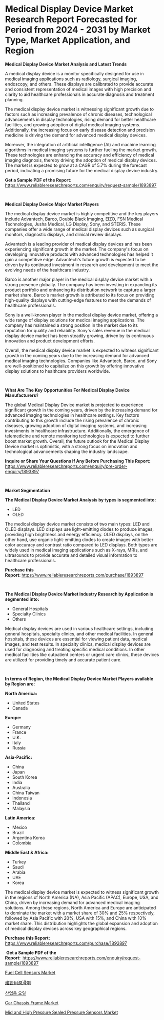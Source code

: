 <p><h1>Medical Display Device Market Research Report Forecasted for Period from 2024 -  2031 by Market Type, Market Application, and Region</h1></p><p><strong>Medical Display Device Market Analysis and Latest Trends</strong></p>
<p><p>A medical display device is a monitor specifically designed for use in medical imaging applications such as radiology, surgical imaging, endoscopy, and others. These displays are calibrated to provide accurate and consistent representation of medical images with high precision and clarity to aid healthcare professionals in accurate diagnosis and treatment planning.</p><p>The medical display device market is witnessing significant growth due to factors such as increasing prevalence of chronic diseases, technological advancements in display technologies, rising demand for better healthcare facilities, and growing adoption of digital medical imaging systems. Additionally, the increasing focus on early disease detection and precision medicine is driving the demand for advanced medical display devices.</p><p>Moreover, the integration of artificial intelligence (AI) and machine learning algorithms in medical imaging systems is further fueling the market growth. These technologies are enhancing the accuracy and efficiency of medical imaging diagnosis, thereby driving the adoption of medical display devices. The market is expected to grow at a CAGR of 5.7% during the forecast period, indicating a promising future for the medical display device industry.</p></p>
<p><strong>Get a Sample PDF of the Report:&nbsp;</strong> <a href="https://www.reliableresearchreports.com/enquiry/request-sample/1893897">https://www.reliableresearchreports.com/enquiry/request-sample/1893897</a></p>
<p>&nbsp;</p>
<p><strong>Medical Display Device Major Market Players</strong></p>
<p><p>The medical display device market is highly competitive and the key players include Advantech, Barco, Double Black Imaging, EIZO, FSN Medical Technologies, Jusha Medical, LG Display, Sony, and STERIS. These companies offer a wide range of medical display devices such as surgical monitors, diagnostic displays, and clinical review displays.</p><p>Advantech is a leading provider of medical display devices and has been experiencing significant growth in the market. The company's focus on developing innovative products with advanced technologies has helped it gain a competitive edge. Advantech's future growth is expected to be driven by its continued investment in research and development to meet the evolving needs of the healthcare industry.</p><p>Barco is another major player in the medical display device market with a strong presence globally. The company has been investing in expanding its product portfolio and enhancing its distribution network to capture a larger market share. Barco's market growth is attributed to its focus on providing high-quality displays with cutting-edge features to meet the demands of healthcare professionals.</p><p>Sony is a well-known player in the medical display device market, offering a wide range of display solutions for medical imaging applications. The company has maintained a strong position in the market due to its reputation for quality and reliability. Sony's sales revenue in the medical display device market has been steadily growing, driven by its continuous innovation and product development efforts.</p><p>Overall, the medical display device market is expected to witness significant growth in the coming years due to the increasing demand for advanced medical imaging technologies. Companies like Advantech, Barco, and Sony are well-positioned to capitalize on this growth by offering innovative display solutions to healthcare providers worldwide.</p></p>
<p>&nbsp;</p>
<p><strong>What Are The Key Opportunities For Medical Display Device Manufacturers?</strong></p>
<p><p>The global Medical Display Device market is projected to experience significant growth in the coming years, driven by the increasing demand for advanced imaging technologies in healthcare settings. Key factors contributing to this growth include the rising prevalence of chronic diseases, growing adoption of digital imaging systems, and increasing investments in healthcare infrastructure. Additionally, the emergence of telemedicine and remote monitoring technologies is expected to further boost market growth. Overall, the future outlook for the Medical Display Device market is optimistic, with a strong focus on innovation and technological advancements shaping the industry landscape.</p></p>
<p><strong>Inquire or Share Your Questions If Any Before Purchasing This Report:</strong> <a href="https://www.reliableresearchreports.com/enquiry/pre-order-enquiry/1893897">https://www.reliableresearchreports.com/enquiry/pre-order-enquiry/1893897</a></p>
<p>&nbsp;</p>
<p><strong>Market Segmentation</strong></p>
<p><strong>The Medical Display Device Market Analysis by types is segmented into:</strong></p>
<p><ul><li>LED</li><li>OLED</li></ul></p>
<p><p>The medical display device market consists of two main types: LED and OLED displays. LED displays use light-emitting diodes to produce images, providing high brightness and energy efficiency. OLED displays, on the other hand, use organic light-emitting diodes to create images with better color accuracy and contrast ratio compared to LED displays. Both types are widely used in medical imaging applications such as X-rays, MRIs, and ultrasounds to provide accurate and detailed visual information to healthcare professionals.</p></p>
<p><strong>Purchase this Report:&nbsp;</strong><a href="https://www.reliableresearchreports.com/purchase/1893897">https://www.reliableresearchreports.com/purchase/1893897</a></p>
<p>&nbsp;</p>
<p><strong>The Medical Display Device Market Industry Research by Application is segmented into:</strong></p>
<p><ul><li>General Hospitals</li><li>Specialty Clinics</li><li>Others</li></ul></p>
<p><p>Medical display devices are used in various healthcare settings, including general hospitals, specialty clinics, and other medical facilities. In general hospitals, these devices are essential for viewing patient data, medical images, and test results. In specialty clinics, medical display devices are used for diagnosing and treating specific medical conditions. In other medical facilities like outpatient centers or urgent care clinics, these devices are utilized for providing timely and accurate patient care.</p></p>
<p>&nbsp;</p>
<p><strong>In terms of Region, the Medical Display Device Market Players available by Region are:</strong></p>
<p>
    <p> <strong> North America: </strong>
        <ul>
            <li>United States</li>
            <li>Canada</li>
        </ul>
        </p> 
    <p> <strong> Europe: </strong>
        <ul>
            <li>Germany</li>
            <li>France</li>
            <li>U.K.</li>
            <li>Italy</li>
            <li>Russia</li>
        </ul>
        </p> 
    <p> <strong> Asia-Pacific: </strong>
        <ul>
            <li>China</li>
            <li>Japan</li>
            <li>South Korea</li>
            <li>India</li>
            <li>Australia</li>
            <li>China Taiwan</li>
            <li>Indonesia</li>
            <li>Thailand</li>
            <li>Malaysia</li>
        </ul>
        </p> 
    <p> <strong> Latin America: </strong>
        <ul>
            <li>Mexico</li>
            <li>Brazil</li>
            <li>Argentina Korea</li>
            <li>Colombia</li>
        </ul>
        </p> 
    <p> <strong> Middle East & Africa: </strong>
        <ul>
            <li>Turkey</li>
            <li>Saudi</li>
            <li>Arabia</li>
            <li>UAE</li>
            <li>Korea</li>
        </ul>
    </p>
    </p>
<p><p>The medical display device market is expected to witness significant growth in the regions of North America (NA), Asia Pacific (APAC), Europe, USA, and China, driven by increasing demand for advanced medical imaging solutions. Among these regions, North America and Europe are anticipated to dominate the market with a market share of 30% and 25% respectively, followed by Asia Pacific with 20%, USA with 15%, and China with 10% market share. This distribution highlights the global expansion and adoption of medical display devices across key geographical regions.</p></p>
<p><strong>Purchase this Report: </strong><a href="https://www.reliableresearchreports.com/purchase/1893897">https://www.reliableresearchreports.com/purchase/1893897</a></p>
<p>&nbsp;<strong>Get a Sample PDF of the Report:&nbsp;&nbsp;</strong><a href="https://www.reliableresearchreports.com/enquiry/request-sample/1893897">https://www.reliableresearchreports.com/enquiry/request-sample/1893897</a></p>
<p><strong></strong></p>
<p><p><a href="https://issuu.com/reportprime-2/docs/fuel-cell-sensors-market-size-2030.pptx">Fuel Cell Sensors Market</a></p><p><a href="https://medium.com/@alliegrater55/%E5%BB%BA%E8%A8%AD%E7%94%A8%E6%BD%A4%E6%BB%91%E6%B2%B9%E5%B8%82%E5%A0%B4%E3%81%AE%E5%88%86%E6%9E%90-%E3%82%B0%E3%83%AD%E3%83%BC%E3%83%90%E3%83%AB%E7%94%A3%E6%A5%AD%E3%81%AE%E8%A6%8B%E9%80%9A%E3%81%97%E3%81%A8%E4%BA%88%E6%B8%AC-2024%E5%B9%B4%E3%81%8B%E3%82%892031%E5%B9%B4-e71b0774f838">建設用潤滑剤</a></p><p><a href="https://medium.com/@sophieinleeds/%EC%82%B0%EC%97%85%EC%9A%A9-%EC%98%A4%EC%9D%BC-%EC%8B%9C%EC%9E%A5-%EC%84%B1%EA%B3%B5%EC%A0%81%EC%9D%B8-%EB%B9%84%EC%A6%88%EB%8B%88%EC%8A%A4-%EC%A0%84%EB%9E%B5%EC%9D%98-%EC%97%B4%EC%87%A0-2031%EB%85%84%EA%B9%8C%EC%A7%80-%EC%98%88%EC%B8%A1-6aa69993a808">산업용 오일</a></p><p><a href="https://issuu.com/reportprime-2/docs/car-chassis-frame-market-size-2030.pptx">Car Chassis Frame Market</a></p><p><a href="https://github.com/beatblasta/Market-Research-Report-List-2/blob/main/mid-and-high-pressure-sealed-pressure-sensors-market.md">Mid and High Pressure Sealed Pressure Sensors Market</a></p></p>